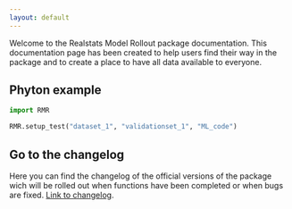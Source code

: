 ```yaml
---
layout: default
---
```


Welcome to the Realstats Model Rollout package documentation. This documentation page has been created to help users find their way in the package and to create a place to have all data available to everyone.

## Phyton example
```python 
import RMR

RMR.setup_test("dataset_1", "validationset_1", "ML_code")

```

## Go to the changelog
Here you can find the changelog of the official versions of the package wich will be rolled out when functions have been completed or when bugs are fixed. 
[Link to changelog](./changelog).


